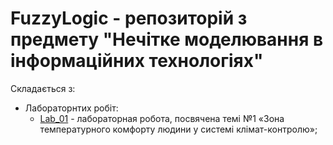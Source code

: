 # FuzzyLogic - репозиторій з предмету "Нечітке моделювання в інформаційних технологіях"

Складається з:
* Лабораторнтих робіт:
  * [Lab_01](Lab_01/Form1.cs) - лабораторная робота, посвячена темі №1 «Зона температурного комфорту людини у системі клімат-контролю»;
